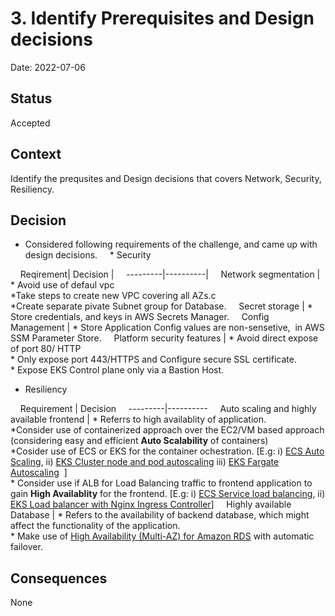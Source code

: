 # 3. Identify Prerequisites and Design decisions 

Date: 2022-07-06

## Status

Accepted

## Context

Identify the prequsites and Design decisions that covers Network, Security, Resiliency.

## Decision

* Considered following requirements of the challenge, and came up with design decisions.
  
  * Security 

    Reqirement| Decision |
    ---------|----------|
    Network segmentation | * Avoid use of defaul vpc<br /> *Take steps to create new VPC covering all AZs.c<br /> *Create separate pivate Subnet group for Database.
    Secret storage | * Store credentials, and keys in AWS Secrets Manager. 
    Config Management | * Store Application Config values are non-sensetive,  in AWS SSM Parameter Store.
    Platform security features | * Avoid direct expose of port 80/ HTTP <br/> * Only expose port 443/HTTPS and Configure secure SSL certificate. <br/> * Expose EKS Control plane only via a Bastion Host.

* Resiliency

    Requirement | Decision
    ---------|----------
    Auto scaling and highly available frontend | * Referrs to high availablity of application.<br /> *Consider use of containerized approach over the EC2/VM based approach (considering easy and efficient **Auto Scalability** of containers) <br /> *Cosider use of ECS or EKS for the container ochestration. [E.g: i) [ECS Auto Scaling](https://docs.aws.amazon.com/AmazonECS/latest/developerguide/service-auto-scaling.html), ii) [EKS Cluster node and pod autoscaling](https://docs.aws.amazon.com/eks/latest/userguide/cluster-autoscaler.html) iii) [EKS Fargate Autoscaling](https://aws.amazon.com/blogs/containers/autoscaling-eks-on-fargate-with-custom-metrics/)  ] </br> * Consider use if ALB for Load Balancing traffic to frontend application to gain **High Availablity** for the frontend. [E.g: i) [ECS Service load balancing](https://docs.aws.amazon.com/AmazonECS/latest/developerguide/service-load-balancing.html), ii) [EKS Load balancer with Nginx Ingress Controller](https://aws.amazon.com/blogs/opensource/network-load-balancer-nginx-ingress-controller-eks/)]
    Highly available Database | * Refers to the availability of backend database, which might affect the functionality of the application. <br /> * Make use of [High Availability (Multi-AZ) for Amazon RDS](https://docs.aws.amazon.com/AmazonRDS/latest/UserGuide/Concepts.MultiAZ.html) with automatic failover.


## Consequences

None
